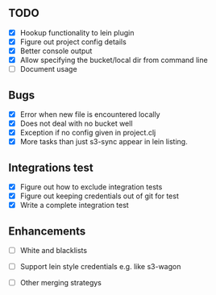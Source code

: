 TODO
----

* [X] Hookup functionality to lein plugin
* [X] Figure out project config details
* [X] Better console output
* [X] Allow specifying the bucket/local dir from command line
* [ ] Document usage

Bugs
----

* [X] Error when new file is encountered locally
* [X] Does not deal with no bucket well
* [X] Exception if no config given in project.clj
* [X] More tasks than just s3-sync appear in lein listing.

Integrations test
-----------------

* [X] Figure out how to exclude integration tests
* [X] Figure out keeping credentials out of git for test
* [X] Write a complete integration test

Enhancements
------------

* [ ] White and blacklists
* [ ] Support lein style credentials e.g. like s3-wagon
* [ ] Other merging strategys

